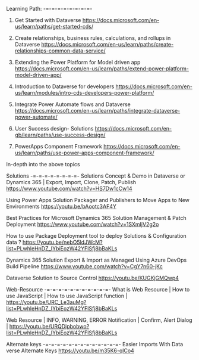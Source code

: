 Learning Path:
-=-=-=-=-=-=-=-=-

1.	Get Started with Dataverse
https://docs.microsoft.com/en-us/learn/paths/get-started-cds/

2.	Create relationships, business rules, calculations, and rollups in Dataverse
https://docs.microsoft.com/en-us/learn/paths/create-relationships-common-data-service/

3.	Extending the Power Platform for Model driven app
https://docs.microsoft.com/en-us/learn/paths/extend-power-platform-model-driven-app/

4.	Introduction to Dataverse for developers
https://docs.microsoft.com/en-us/learn/modules/intro-cds-developers-power-platform/

5.	Integrate Power Automate flows and Dataverse
https://docs.microsoft.com/en-us/learn/paths/integrate-dataverse-power-automate/

6.	User Success design- Solutions
https://docs.microsoft.com/en-gb/learn/paths/use-success-design/

7.	PowerApps Component Framework
https://docs.microsoft.com/en-us/learn/paths/use-power-apps-component-framework/

In-depth into the above topics

Solutions 
-=-=-=-=-=-=-=-=-
Solutions Concept & Demo in Dataverse or Dynamics 365 | Export, Import, Clone, Patch, Publish
https://www.youtube.com/watch?v=HS7Dw1cCw14


Using Power Apps Solution Packager and Publishers to Move Apps to New Environments
https://youtu.be/bAootc3AF4Y

Best Practices for Microsoft Dynamics 365 Solution Management & Patch Deployment
https://www.youtube.com/watch?v=1SXmIjV2g2o

How to use Package Deployment tool to deploy Solutions & Configuration data ?
https://youtu.be/nebO5ldJWcM?list=PLwhleHnDZ_IYbiEozW42YFlSfj8bBaKLs

Dynamics 365 Solution Export & Import as Managed Using Azure DevOps Build Pipeline
https://www.youtube.com/watch?v=CgY7n60-jKc

Dataverse Solution to Source Control
https://youtu.be/KUGKjGMQwp4

Web-Resource
-=-=-=-=-=-=-=-=-=-=-=-
What is Web Resource | How to use JavaScript | How to use JavaScript function |
https://youtu.be/URC_Le3auMg?list=PLwhleHnDZ_IYbiEozW42YFlSfj8bBaKLs

Web Resource | INFO, WARNING, ERROR Notification | Confirm, Alert Dialog |
https://youtu.be/URQDipbobwo?list=PLwhleHnDZ_IYbiEozW42YFlSfj8bBaKLs

Alternate keys
-=-=-=-=-=-=-=-=-=-=-=-=-=-
Easier Imports With Data verse Alternate Keys
https://youtu.be/m35K6-qlCo4
